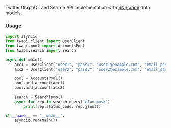 Twitter GraphQL and Search API implementation with [SNScrape](https://github.com/JustAnotherArchivist/snscrape) data models.

### Usage

```python
import asyncio
from twapi.client import UserClient
from twapi.pool import AccountsPool
from twapi.search import Search

async def main():
    acc1 = UserClient("user1", "pass1", "user1@example.com", "email_pass1")
    acc2 = UserClient("user2", "pass2", "user2@example.com", "email_pass2")

    pool = AccountsPool()
    pool.add_account(acc1)
    pool.add_account(acc2)

    search = Search(pool)
    async for rep in search.query("elon musk"):
        print(rep.status_code, rep.json())

if __name__ == "__main__":
    asyncio.run(main())
```
